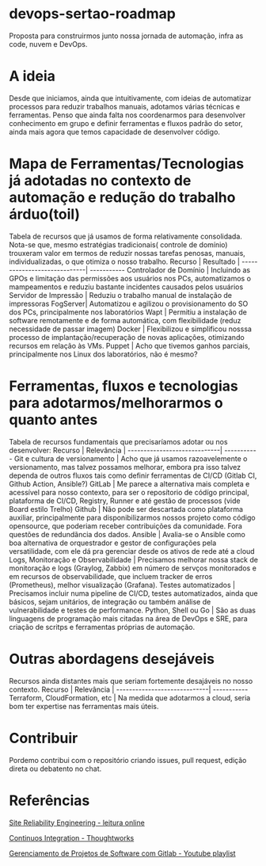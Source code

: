 # devops-sertao-roadmap
Proposta para construirmos junto nossa jornada de automação, infra as code, nuvem e DevOps.

# A ideia
Desde que iniciamos, ainda que intuitivamente, com ideias de automatizar processos para reduzir trabalhos manuais, adotamos várias técnicas e ferramentas. Penso que ainda falta nos coordenarmos para desenvolver conhecimento em grupo e definir ferramentas e fluxos padrão do setor, ainda mais agora que temos capacidade de desenvolver código.

# Mapa de Ferramentas/Tecnologias já adotadas no contexto de automação e redução do trabalho árduo(toil)
Tabela de recursos que já usamos de forma relativamente consolidada. Nota-se que, mesmo estratégias tradicionais( controle de domínio) trouxeram valor em termos de reduzir nossas tarefas penosas, manuais, individualizadas, o que otimiza o nosso trabalho.
Recurso                      | Resultado |
-----------------------------| -----------
Controlador de Domínio       | Incluindo as GPOs e limitação das permissões aos usuários nos PCs, automatizamos o mampeamentos e reduziu bastante incidentes causados pelos usuários
Servidor de Impressão | Reduziu o trabalho manual de instalação de impressoras
FogServer|  Automatizou e agilizou o provisionamento do SO dos PCs, principalmente nos laboratórios
Wapt | Permitiu a instalação de software remotamente e de forma automática, com flexibilidade (reduz necessidade de passar imagem)
Docker | Flexibilizou e simplificou nosssa processo de implantação/recuperação de novas aplicações, otimizando recursos em relação às VMs.
Puppet | Acho que tivemos ganhos parciais, principalmente nos Linux dos laboratórios, não é mesmo? 

# Ferramentas, fluxos e tecnologias para adotarmos/melhorarmos o quanto antes
Tabela de recursos fundamentais que precisaríamos adotar ou nos desenvolver:
Recurso                      | Relevância |
-----------------------------| -----------
Git e cultura de versionamento     | Acho que já usamos razoavelemente o versionamento, mas talvez possamos melhorar, embora pra isso talvez dependa de outros fluxos tais como definir ferramentas de CI/CD (Gitlab CI, Github Action, Ansible?)
GitLab   | Me parece a alternativa mais completa e acessível para nosso contexto, para ser o reposítorio de códígo principal, plataforma de CI/CD, Registry, Runner e até gestão de processos (vide Board estilo Trelho)
Github | Não pode ser descartada como plataforma auxiliar, principalmente para disponibilizarmos nossos projeto como código opensource, que poderiam receber contribuições da comunidade. Fora questões de redundãncia dos dados.
Ansible | Avalia-se o Ansible como boa alternativa de orquestrador e gestor de configurações pela versatilidade, com ele dá pra gerenciar desde os ativos de rede até a cloud
Logs, Monitoração e Observabilidade | Precisamos melhorar nossa stack de monitoração e logs (Graylog, Zabbix) em número de servços monitorados e em recursos de observabilidade, que incluem tracker de erros (Prometheus), melhor visualização (Grafana).
Testes automatizados | Precisamos incluir numa pipeline de CI/CD, testes automatizados, ainda que básicos, sejam unitários, de integração ou também análise de vulnerabilidade e testes de performance.
Python, Shell ou Go | São as duas linguagens de programação mais citadas na área de DevOps e SRE, para criação de scritps e ferramentas próprias de automação.

# Outras abordagens desejáveis
Recursos ainda distantes mais que seriam fortemente desajáveis no nosso contexto.
Recurso                      | Relevância |
-----------------------------| -----------
Terraform, CloudFormation, etc | Na medida que adotarmos a cloud, seria bom ter expertise nas ferramentas mais úteis.

# Contribuir
Pordemo contribui com o repositório criando issues, pull request, edição direta ou debatento no chat.

# Referências

[Site Reliability Engineering - leitura online](https://sre.google/sre-book/table-of-contents/)

[Continuos Integration - Thoughtworks](https://www.thoughtworks.com/pt/continuous-integration)

[Gerenciamento de Projetos de Software com Gitlab - Youtube playlist](https://www.youtube.com/watch?v=_m5WZ--yQfw&list=PLDqnSpzNKDvmeJY64RTtgjR9TDvDz8Rf0&index=2)

